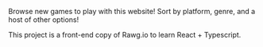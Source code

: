 Browse new games to play with this website! Sort by platform, genre, and a host of other options!

This project is a front-end copy of Rawg.io to learn React + Typescript.
